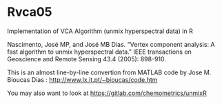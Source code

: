 # Rvca05

Implementation of VCA Algorithm (unmix hyperspectral data) in R

Nascimento, José MP, and José MB Dias. "Vertex component analysis: A fast algorithm to unmix hyperspectral data." IEEE transactions on Geoscience and Remote Sensing 43.4 (2005): 898-910.

This is an almost line-by-line convertion from MATLAB code by Jose M. Bioucas Dias : http://www.lx.it.pt/~bioucas/code.htm


You may also want to look at https://gitlab.com/chemometrics/unmixR
